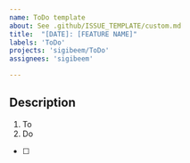 ```yaml
---
name: ToDo template
about: See .github/ISSUE_TEMPLATE/custom.md
title:  "[DATE]: [FEATURE NAME]"
labels: 'ToDo'
projects: 'sigibeem/ToDo'
assignees: 'sigibeem'

---
```



## Description

1. To
2. Do

- [ ] 
